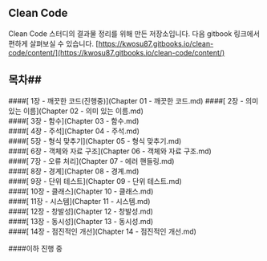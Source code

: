 ## Clean Code ##
Clean Code 스터디의 결과물 정리를 위해 만든 저장소입니다. 다음 gitbook 링크에서 편하게 살펴보실 수 있습니다.
[https://kwosu87.gitbooks.io/clean-code/content/](https://kwosu87.gitbooks.io/clean-code/content/)

## 목차##
####[ 1장 - 깨끗한 코드(진행중)](Chapter 01 - 깨끗한 코드.md)
####[ 2장 - 의미 있는 이름](Chapter 02 - 의미 있는 이름.md)  
####[ 3장 - 함수](Chapter 03 - 함수.md)  
####[ 4장 - 주석](Chapter 04 - 주석.md)  
####[ 5장 - 형식 맞추기](Chapter 05 - 형식 맞추기.md)  
####[ 6장 - 객체와 자료 구조](Chapter 06 - 객체와 자료 구조.md)  
####[ 7장 - 오류 처리](Chapter 07 - 에러 핸들링.md)  
####[ 8장 - 경계](Chapter 08 - 경계.md)  
####[ 9장 - 단위 테스트](Chapter 09 - 단위 테스트.md)  
####[ 10장 - 클래스](Chapter 10 - 클래스.md)  
####[ 11장 - 시스템](Chapter 11 - 시스템.md)  
####[ 12장 - 창발성](Chapter 12 - 창발성.md)  
####[ 13장 - 동시성](Chapter 13 - 동시성.md)  
####[ 14장 - 점진적인 개선](Chapter 14 - 점진적인 개선.md)  

####이하 진행 중
